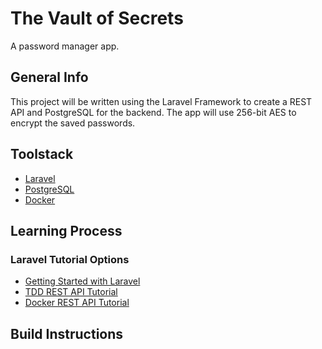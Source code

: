 # The Vault of Secrets

A password manager app.

## General Info
This project will be written using the Laravel Framework to create a REST API and PostgreSQL for the backend. The app will use 256-bit AES to encrypt the saved passwords.

## Toolstack
* [Laravel](https://laravel.com/)
* [PostgreSQL](https://www.postgresql.org/)
* [Docker](https://docs.docker.com/)

## Learning Process
### Laravel Tutorial Options
* [Getting Started with Laravel](https://laravel.com/docs/9.x#getting-started-on-macos)
* [TDD REST API Tutorial](https://www.avyatech.com/build-laravel-rest-api-with-test-driven-development/#9-step-4-generate-the-keys-using)
* [Docker REST API Tutorial](https://rapidapi.com/blog/how-to-create-an-api-in-php/)
## Build Instructions
